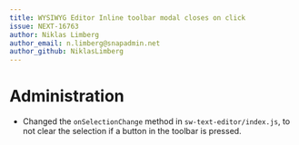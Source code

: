 ```yaml
---
title: WYSIWYG Editor Inline toolbar modal closes on click
issue: NEXT-16763
author: Niklas Limberg
author_email: n.limberg@snapadmin.net
author_github: NiklasLimberg
---
```

# Administration
*  Changed the `onSelectionChange` method in `sw-text-editor/index.js`, to not clear the selection if a button in the toolbar is pressed.
